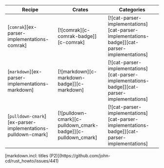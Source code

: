 | Recipe | Crates | Categories |
|--------|--------|------------|
| [`comrak`][ex-parser-implementations-comrak] | [![comrak][c-comrak-badge]][c-comrak] | [![cat-parser-implementations][cat-parser-implementations-badge]][cat-parser-implementations] |
| [`markdown`][ex-parser-implementations-markdown] | [![markdown][c-markdown-badge]][c-markdown] | [![cat-parser-implementations][cat-parser-implementations-badge]][cat-parser-implementations] |
| [`pulldown-cmark`][ex-parser-implementations-pulldown-cmark] | [![pulldown-cmark][c-pulldown_cmark-badge]][c-pulldown_cmark] | [![cat-parser-implementations][cat-parser-implementations-badge]][cat-parser-implementations] |

<div class="hidden">
[markdown.incl: titles (P2)](https://github.com/john-cd/rust_howto/issues/441)

</div>
